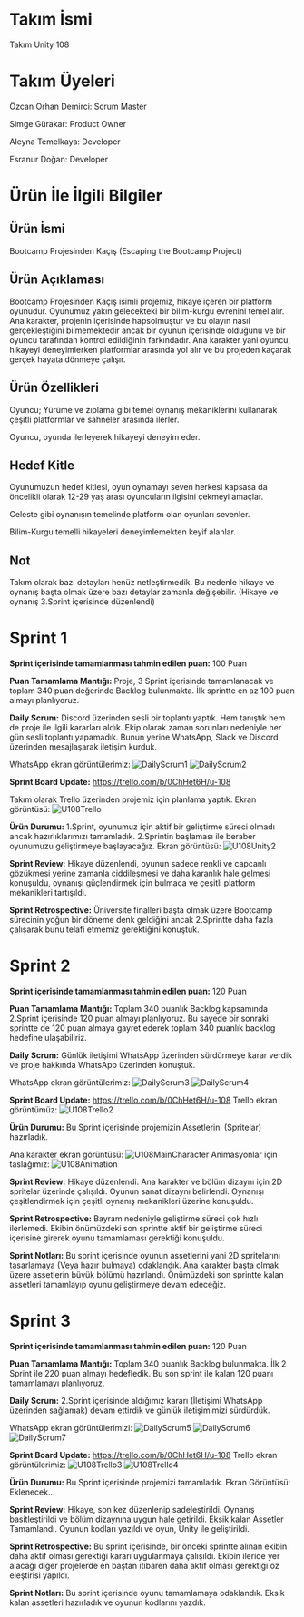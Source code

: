 # Takım İsmi
Takım Unity 108

# Takım Üyeleri
Özcan Orhan Demirci: Scrum Master

Simge Gürakar: Product Owner

Aleyna Temelkaya: Developer

Esranur Doğan: Developer

# Ürün İle İlgili Bilgiler

## Ürün İsmi
Bootcamp Projesinden Kaçış (Escaping the Bootcamp Project)

## Ürün Açıklaması
Bootcamp Projesinden Kaçış isimli projemiz, hikaye içeren bir platform oyunudur. Oyunumuz yakın gelecekteki bir bilim-kurgu evrenini temel alır. Ana karakter, projenin içerisinde hapsolmuştur ve bu olayın nasıl gerçekleştiğini bilmemektedir ancak  bir oyunun içerisinde olduğunu ve bir oyuncu tarafından kontrol edildiğinin farkındadır. Ana karakter yani oyuncu, hikayeyi deneyimlerken platformlar arasında yol alır ve bu projeden kaçarak gerçek hayata dönmeye çalışır.

## Ürün Özellikleri
Oyuncu; Yürüme ve zıplama gibi temel oynanış mekaniklerini kullanarak çeşitli platformlar ve sahneler arasında ilerler.

Oyuncu, oyunda ilerleyerek hikayeyi deneyim eder.

## Hedef Kitle
Oyunumuzun hedef kitlesi, oyun oynamayı seven herkesi kapsasa da öncelikli olarak 12-29 yaş arası oyuncuların ilgisini çekmeyi amaçlar.

Celeste gibi oynanışın temelinde platform olan oyunları sevenler.

Bilim-Kurgu temelli hikayeleri deneyimlemekten keyif alanlar.

## Not
Takım olarak bazı detayları henüz netleştirmedik. Bu nedenle hikaye ve oynanış başta olmak üzere bazı detaylar zamanla değişebilir. (Hikaye ve oynanış 3.Sprint içerisinde düzenlendi)

# Sprint 1

**Sprint içerisinde tamamlanması tahmin edilen puan:** 100 Puan

**Puan Tamamlama Mantığı:** Proje, 3 Sprint içerisinde tamamlanacak ve toplam 340 puan değerinde Backlog bulunmakta. İlk sprintte en az 100 puan almayı planlıyoruz.

**Daily Scrum:** Discord üzerinden sesli bir toplantı yaptık. Hem tanıştık hem de proje ile ilgili kararları aldık. Ekip olarak zaman sorunları nedeniyle her gün sesli toplantı yapamadık. Bunun yerine WhatsApp, Slack ve Discord üzerinden mesajlaşarak iletişim kurduk.

WhatsApp ekran görüntülerimiz:
![DailyScrum1](https://github.com/OzcanOrhanDemirci/U-108/assets/121283180/1d7fad35-18c3-46d8-99a3-322d61b13da8)
![DailyScrum2](https://github.com/OzcanOrhanDemirci/U-108/assets/121283180/c2c501bf-67c8-42bb-b358-02a3c79c4629)

**Sprint Board Update:** https://trello.com/b/0ChHet6H/u-108

Takım olarak Trello üzerinden projemiz için planlama yaptık. Ekran görüntüsü:
![U108Trello](https://github.com/OzcanOrhanDemirci/U-108/assets/121283180/76db0425-3ee6-4e9b-86c7-e9e8c7b64d3d)

**Ürün Durumu:** 1.Sprint, oyunumuz için aktif bir geliştirme süreci olmadı ancak hazırlıklarımızı tamamladık. 2.Sprintin başlaması ile beraber oyunumuzu geliştirmeye başlayacağız. Ekran görüntüsü:
![U108Unity2](https://github.com/OzcanOrhanDemirci/U-108/assets/121283180/803796a5-f15d-4bed-8d0c-1b90d8ec1abb)

**Sprint Review:** Hikaye düzenlendi, oyunun sadece renkli ve capcanlı gözükmesi yerine zamanla ciddileşmesi ve daha karanlık hale gelmesi konuşuldu, oynanışı güçlendirmek için bulmaca ve çeşitli platform mekanikleri tartışıldı.

**Sprint Retrospective:** Üniversite finalleri başta olmak üzere Bootcamp sürecinin yoğun bir döneme denk geldiğini ancak 2.Sprintte daha fazla çalışarak bunu telafi etmemiz gerektiğini konuştuk.

# Sprint 2

**Sprint içerisinde tamamlanması tahmin edilen puan:** 120 Puan

**Puan Tamamlama Mantığı:** Toplam 340 puanlık Backlog kapsamında 2.Sprint içerisinde 120 puan almayı planlıyoruz. Bu sayede bir sonraki sprintte de 120 puan almaya gayret ederek toplam 340 puanlık backlog hedefine ulaşabiliriz.

**Daily Scrum:** Günlük iletişimi WhatsApp üzerinden sürdürmeye karar verdik ve proje hakkında WhatsApp üzerinden konuştuk.

WhatsApp ekran görüntülerimiz:
![DailyScrum3](https://github.com/OzcanOrhanDemirci/U-108/assets/121283180/9d8bb496-b351-4419-8f14-4508c7c9d78c)
![DailyScrum4](https://github.com/OzcanOrhanDemirci/U-108/assets/121283180/107eeed2-b6bb-4bd3-a8db-81885440ab05)

**Sprint Board Update:** https://trello.com/b/0ChHet6H/u-108
Trello ekran görüntümüz:
![U108Trello2](https://github.com/OzcanOrhanDemirci/U-108/assets/121283180/ecc303ed-720a-45cc-9944-20ef61c7de6d)

**Ürün Durumu:** Bu Sprint içerisinde projemizin Assetlerini (Spritelar) hazırladık.

Ana karakter ekran görüntüsü:
![U108MainCharacter](https://github.com/OzcanOrhanDemirci/U-108/assets/121283180/11947ef2-f7fd-462f-8b72-de0c359b5a97)
Animasyonlar için taslağımız:
![U108Animation](https://github.com/OzcanOrhanDemirci/U-108/assets/121283180/5afe4308-fc36-4e24-97f1-5f8376651d0f)

**Sprint Review:** Hikaye düzenlendi. Ana karakter ve bölüm dizaynı için 2D spritelar üzerinde çalışıldı. Oyunun sanat dizaynı belirlendi. Oynanışı çeşitlendirmek için çeşitli oynanış mekanikleri üzerine konuşuldu.

**Sprint Retrospective:** Bayram nedeniyle geliştirme süreci çok hızlı ilerlemedi. Ekibin önümüzdeki son sprintte aktif bir geliştirme süreci içerisine girerek oyunu tamamlaması gerektiği konuşuldu.

**Sprint Notları:** Bu sprint içerisinde oyunun assetlerini yani 2D spritelarını tasarlamaya (Veya hazır bulmaya) odaklandık. Ana karakter başta olmak üzere assetlerin büyük bölümü hazırlandı. Önümüzdeki son sprintte kalan assetleri tamamlayıp oyunu geliştirmeye devam edeceğiz.

# Sprint 3

**Sprint içerisinde tamamlanması tahmin edilen puan:** 120 Puan

**Puan Tamamlama Mantığı:** Toplam 340 puanlık Backlog bulunmakta. İlk 2 Sprint ile 220 puan almayı hedefledik. Bu son sprint ile kalan 120 puanı tamamlamayı planlıyoruz.

**Daily Scrum:** 2.Sprint içerisinde aldığımız kararı (İletişimi WhatsApp üzerinden sağlamak) devam ettirdik ve günlük iletişimimizi sürdürdük.

WhatsApp ekran görüntülerimizi:
![DailyScrum5](https://github.com/OzcanOrhanDemirci/U-108/assets/121283180/5573d179-9c66-41d1-8e9d-274622d810ae)
![DailyScrum6](https://github.com/OzcanOrhanDemirci/U-108/assets/121283180/9496cfec-8782-4a28-bdf7-d5db97197e3d)
![DailyScrum7](https://github.com/OzcanOrhanDemirci/U-108/assets/121283180/e24ef871-e197-444d-8c65-bfa5f31ace4b)

**Sprint Board Update:** https://trello.com/b/0ChHet6H/u-108
Trello ekran görüntülerimiz:
![U108Trello3](https://github.com/OzcanOrhanDemirci/U-108/assets/121283180/967b392f-4ae9-4bc3-9c99-c47487e7ce36)
![U108Trello4](https://github.com/OzcanOrhanDemirci/U-108/assets/121283180/9d523688-1745-4030-bee9-2fcb393aab2a)

**Ürün Durumu:** Bu Sprint içerisinde projemizi tamamladık.
Ekran Görüntüsü: Eklenecek...

**Sprint Review:** Hikaye, son kez düzenlenip sadeleştirildi. Oynanış basitleştirildi ve bölüm dizaynına uygun hale getirildi. Eksik kalan Assetler Tamamlandı. Oyunun kodları yazıldı ve oyun, Unity ile geliştirildi.

**Sprint Retrospective:** Bu sprint içerisinde, bir önceki sprintte alınan ekibin daha aktif olması gerektiği kararı uygulanmaya çalışıldı. Ekibin ileride yer alacağı diğer projelerde en baştan itibaren daha aktif olması gerektiği öz eleştirisi yapıldı.

**Sprint Notları:** Bu sprint içerisinde oyunu tamamlamaya odaklandık. Eksik kalan assetleri hazırladık ve oyunun kodlarını yazdık. 
